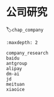 # 公司研究
:label:`chap_company`
​

```toc
:maxdepth: 2

company_research
baidu
antgroup
alipay
dm-ai
jd
meituan
xiaoice
```
